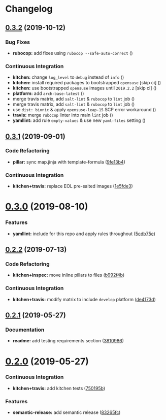 # Changelog

## [0.3.2](https://github.com/saltstack-formulas/locale-formula/compare/v0.3.1...v0.3.2) (2019-10-12)


### Bug Fixes

* **rubocop:** add fixes using `rubocop --safe-auto-correct` ([](https://github.com/saltstack-formulas/locale-formula/commit/438213a))


### Continuous Integration

* **kitchen:** change `log_level` to `debug` instead of `info` ([](https://github.com/saltstack-formulas/locale-formula/commit/087ba1d))
* **kitchen:** install required packages to bootstrapped `opensuse` [skip ci] ([](https://github.com/saltstack-formulas/locale-formula/commit/c0013eb))
* **kitchen:** use bootstrapped `opensuse` images until `2019.2.2` [skip ci] ([](https://github.com/saltstack-formulas/locale-formula/commit/b9aade4))
* **platform:** add `arch-base-latest` ([](https://github.com/saltstack-formulas/locale-formula/commit/e1290f0))
* merge travis matrix, add `salt-lint` & `rubocop` to `lint` job ([](https://github.com/saltstack-formulas/locale-formula/commit/5ef469d))
* merge travis matrix, add `salt-lint` & `rubocop` to `lint` job ([](https://github.com/saltstack-formulas/locale-formula/commit/72a0577))
* use `dist: bionic` & apply `opensuse-leap-15` SCP error workaround ([](https://github.com/saltstack-formulas/locale-formula/commit/9dfb1c8))
* **travis:** merge `rubocop` linter into main `lint` job ([](https://github.com/saltstack-formulas/locale-formula/commit/2beeea8))
* **yamllint:** add rule `empty-values` & use new `yaml-files` setting ([](https://github.com/saltstack-formulas/locale-formula/commit/6f108cc))

## [0.3.1](https://github.com/saltstack-formulas/locale-formula/compare/v0.3.0...v0.3.1) (2019-09-01)


### Code Refactoring

* **pillar:** sync map.jinja with template-formula ([9fe13b4](https://github.com/saltstack-formulas/locale-formula/commit/9fe13b4))


### Continuous Integration

* **kitchen+travis:** replace EOL pre-salted images ([1e5fde3](https://github.com/saltstack-formulas/locale-formula/commit/1e5fde3))

# [0.3.0](https://github.com/saltstack-formulas/locale-formula/compare/v0.2.2...v0.3.0) (2019-08-10)


### Features

* **yamllint:** include for this repo and apply rules throughout ([5cdb75e](https://github.com/saltstack-formulas/locale-formula/commit/5cdb75e))

## [0.2.2](https://github.com/saltstack-formulas/locale-formula/compare/v0.2.1...v0.2.2) (2019-07-13)


### Code Refactoring

* **kitchen+inspec:** move inline pillars to files ([b992f4b](https://github.com/saltstack-formulas/locale-formula/commit/b992f4b))


### Continuous Integration

* **kitchen+travis:** modify matrix to include `develop` platform ([de4173d](https://github.com/saltstack-formulas/locale-formula/commit/de4173d))

## [0.2.1](https://github.com/saltstack-formulas/locale-formula/compare/v0.2.0...v0.2.1) (2019-05-27)


### Documentation

* **readme:** add testing requirements section ([3810986](https://github.com/saltstack-formulas/locale-formula/commit/3810986))

# [0.2.0](https://github.com/saltstack-formulas/locale-formula/compare/v0.1.0...v0.2.0) (2019-05-27)


### Continuous Integration

* **kitchen+travis:** add kitchen tests ([750195b](https://github.com/saltstack-formulas/locale-formula/commit/750195b))


### Features

* **semantic-release:** add semantic release ([83265fc](https://github.com/saltstack-formulas/locale-formula/commit/83265fc))
